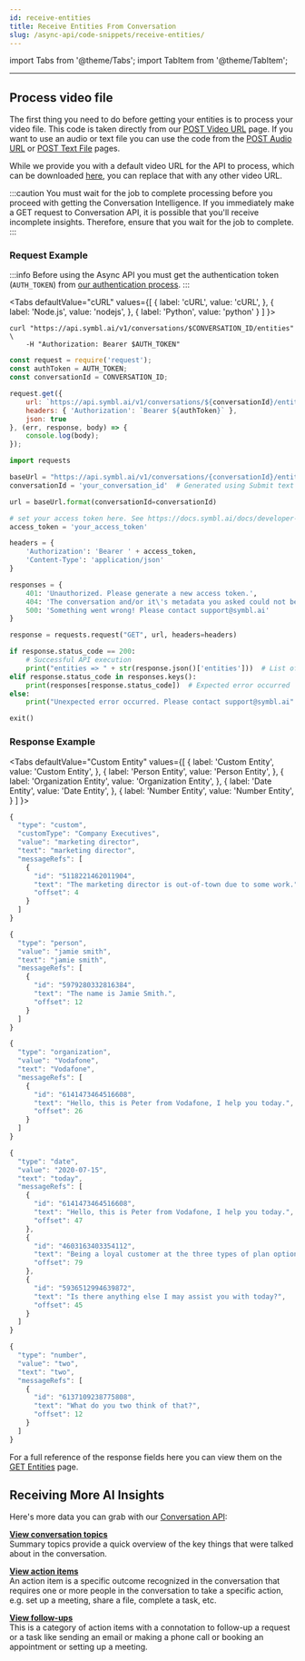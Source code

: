 ```yaml
---
id: receive-entities
title: Receive Entities From Conversation
slug: /async-api/code-snippets/receive-entities/
---
```


import Tabs from '@theme/Tabs';
import TabItem from '@theme/TabItem';

---

## Process video file

The first thing you need to do before getting your entities is to process your video file. This code is taken directly from our  [POST Video URL](/docs/async-api/overview/video/post-video-url) page. If you want to use an audio or text file you can use the code from the  [POST Audio URL](/docs/async-api/overview/audio/post-audio-url) or [POST Text File](/docs/async-api/overview/text/post-text) pages.

While we provide you with a default video URL for the API to process, which can be downloaded [here](https://symbltestdata.s3.us-east-2.amazonaws.com/sample_video_file.mp4), you can replace that with any other video URL.

:::caution
You must wait for the job to complete processing before you proceed with getting the Conversation Intelligence. If you immediately make a GET request to Conversation API, it is possible that you'll receive incomplete insights. Therefore, ensure that you wait for the job to complete.
:::

### Request Example

:::info
Before using the Async API you must get the authentication token (`AUTH_TOKEN`) from [our authentication process](/docs/developer-tools/authentication).
:::

<Tabs
  defaultValue="cURL"
  values={[
    { label: 'cURL', value: 'cURL', },
    { label: 'Node.js', value: 'nodejs', },
    { label: 'Python', value: 'python' }
  ]
}>
<TabItem value="cURL">

```shell
curl "https://api.symbl.ai/v1/conversations/$CONVERSATION_ID/entities" \
    -H "Authorization: Bearer $AUTH_TOKEN"
```

</TabItem>

<TabItem value="nodejs">

```js
const request = require('request');
const authToken = AUTH_TOKEN;
const conversationId = CONVERSATION_ID;

request.get({
    url: `https://api.symbl.ai/v1/conversations/${conversationId}/entities`,
    headers: { 'Authorization': `Bearer ${authToken}` },
    json: true
}, (err, response, body) => {
    console.log(body);
});
```

</TabItem>
<TabItem value="python">

```py
import requests

baseUrl = "https://api.symbl.ai/v1/conversations/{conversationId}/entities"
conversationId = 'your_conversation_id'  # Generated using Submit text end point

url = baseUrl.format(conversationId=conversationId)

# set your access token here. See https://docs.symbl.ai/docs/developer-tools/authentication
access_token = 'your_access_token'

headers = {
    'Authorization': 'Bearer ' + access_token,
    'Content-Type': 'application/json'
}

responses = {
    401: 'Unauthorized. Please generate a new access token.',
    404: 'The conversation and/or it\'s metadata you asked could not be found, please check the input provided',
    500: 'Something went wrong! Please contact support@symbl.ai'
}

response = requests.request("GET", url, headers=headers)

if response.status_code == 200:
    # Successful API execution
    print("entities => " + str(response.json()['entities']))  # List of entity object containing type, value, text, messageRefs, customType (if a custom entity)
elif response.status_code in responses.keys():
    print(responses[response.status_code])  # Expected error occurred
else:
    print("Unexpected error occurred. Please contact support@symbl.ai" + ", Debug Message => " + str(response.text))

exit()

```

</TabItem>
</Tabs>

### Response Example

<Tabs
  defaultValue="Custom Entity"
  values={[
    { label: 'Custom Entity', value: 'Custom Entity', },
    { label: 'Person Entity', value: 'Person Entity', },
    { label: 'Organization Entity', value: 'Organization Entity', },
    { label: 'Date Entity', value: 'Date Entity', },
    { label: 'Number Entity', value: 'Number Entity', }
  ]
}>

<TabItem value="Custom Entity">

```js
{
  "type": "custom",
  "customType": "Company Executives",
  "value": "marketing director",
  "text": "marketing director",
  "messageRefs": [
    {
      "id": "5118221462011904",
      "text": "The marketing director is out-of-town due to some work.",
      "offset": 4
    }
  ]
}
```

</TabItem>

<TabItem value="Person Entity">

```js
{
  "type": "person",
  "value": "jamie smith",
  "text": "jamie smith",
  "messageRefs": [
    {
      "id": "5979280332816384",
      "text": "The name is Jamie Smith.",
      "offset": 12
    }
  ]
}

```

</TabItem>

<TabItem value="Organization Entity">

```js
{
  "type": "organization",
  "value": "Vodafone",
  "text": "Vodafone",
  "messageRefs": [
    {
      "id": "6141473464516608",
      "text": "Hello, this is Peter from Vodafone, I help you today.",
      "offset": 26
    }
  ]
}
```

</TabItem>

<TabItem value="Date Entity">

```js
{
  "type": "date",
  "value": "2020-07-15",
  "text": "today",
  "messageRefs": [
    {
      "id": "6141473464516608",
      "text": "Hello, this is Peter from Vodafone, I help you today.",
      "offset": 47
    },
    {
      "id": "4603163403354112",
      "text": "Being a loyal customer at the three types of plan options that I can offer you today.",
      "offset": 79
    },
    {
      "id": "5936512994639872",
      "text": "Is there anything else I may assist you with today?",
      "offset": 45
    }
  ]
}
```

</TabItem>

<TabItem value="Number Entity">

```js
{
  "type": "number",
  "value": "two",
  "text": "two",
  "messageRefs": [
    {
      "id": "6137109238775808",
      "text": "What do you two think of that?",
      "offset": 12
    }
  ]
}
```

</TabItem>
</Tabs>

For a full reference of the response fields here you can view them on the [GET Entities](/docs/conversation-api/entities) page.

## Receiving More AI Insights

Here's more data you can grab with our [Conversation API](/docs/conversation-api/introduction):

**[View conversation topics](/docs/conversation-api/get-topics)**<br />
Summary topics provide a quick overview of the key things that were talked about in the conversation.

**[View action items](/docs/conversation-api/action-items)**<br />
An action item is a specific outcome recognized in the conversation that requires one or more people in the conversation to take a specific action, e.g. set up a meeting, share a file, complete a task, etc.

**[View follow-ups](/docs/conversation-api/follow-ups)**<br />
This is a category of action items with a connotation to follow-up a request or a task like sending an email or making a phone call or booking an appointment or setting up a meeting.
